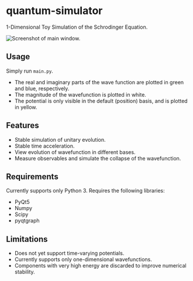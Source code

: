 # quantum-simulator
1-Dimensional Toy Simulation of the Schrodinger Equation.

![Screenshot of main window.](https://raw.githubusercontent.com/wgxli/quantum-simulator/master/screenshots/main.png)

## Usage
Simply run `main.py`.

* The real and imaginary parts of the wave function are plotted in green and blue, respectively.
* The magnitude of the wavefunction is plotted in white.
* The potential is only visible in the default (position) basis, and is plotted in yellow.

## Features
* Stable simulation of unitary evolution.
* Stable time acceleration.
* View evolution of wavefunction in different bases.
* Measure observables and simulate the collapse of the wavefunction.

## Requirements
Currently supports only Python 3.
Requires the following libraries:
* PyQt5
* Numpy
* Scipy
* pyqtgraph

## Limitations
* Does not yet support time-varying potentials.
* Currently supports only one-dimensional wavefunctions.
* Components with very high energy are discarded to improve numerical stability.
